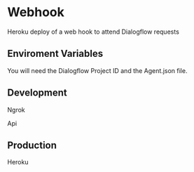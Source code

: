 # Webhook

Heroku deploy of a web hook to attend Dialogflow requests

## Enviroment Variables

You will need the Dialogflow Project ID and the Agent.json file.

## Development

Ngrok

Api

## Production

Heroku